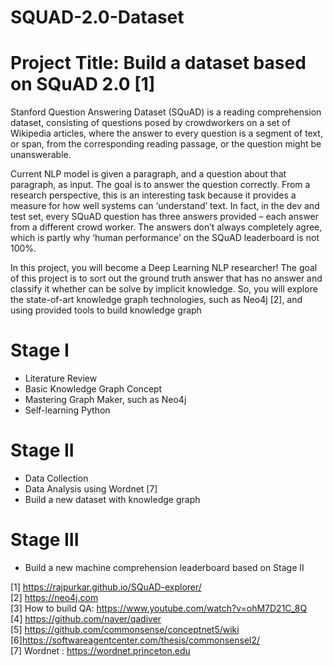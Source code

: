# SQUAD-2.0-Dataset

# Project Title: Build a dataset based on SQuAD 2.0 [1]

Stanford Question Answering Dataset (SQuAD) is a reading comprehension dataset, consisting of questions posed by crowdworkers on a set of Wikipedia articles, where the answer to every question is a segment of text, or span, from the corresponding reading passage, or the question might be unanswerable.

Current NLP model is given a paragraph, and a question about that paragraph, as input. The goal is to answer the question correctly. From a research perspective, this is an interesting task because it provides a measure for how well systems can ‘understand’ text. In fact, in the dev and test set, every SQuAD question has three answers provided – each answer from a different crowd worker. The answers don’t always completely agree, which is partly why ‘human performance’ on the SQuAD leaderboard is not 100%. 

In this project, you will become a Deep Learning NLP researcher!  The goal of this project is to sort out the ground truth answer that has no answer and classify it whether can be solve by implicit knowledge. So, you will explore the state-of-art knowledge graph technologies, such as Neo4j [2], and using provided tools to build knowledge graph

# Stage I

  - Literature Review
  - Basic Knowledge Graph Concept
  - Mastering Graph Maker, such as Neo4j
  - Self-learning Python
  
# Stage II

  - Data Collection
  - Data Analysis using Wordnet [7]
  - Build a new dataset with knowledge graph
  
# Stage III

  - Build a new machine comprehension leaderboard based on Stage II

[1] https://rajpurkar.github.io/SQuAD-explorer/ \
[2] https://neo4j.com \
[3] How to build QA: https://www.youtube.com/watch?v=ohM7D21C_8Q \
[4] https://github.com/naver/qadiver \
[5] https://github.com/commonsense/conceptnet5/wiki \
[6]https://softwareagentcenter.com/thesis/commonsensel2/ \
[7] Wordnet : https://wordnet.princeton.edu

